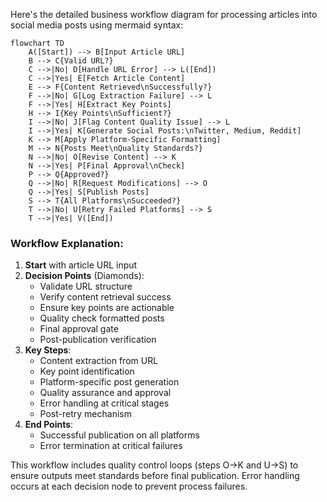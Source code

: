 Here's the detailed business workflow diagram for processing articles into social media posts using mermaid syntax:

```mermaid
flowchart TD
    A([Start]) --> B[Input Article URL]
    B --> C{Valid URL?}
    C -->|No| D[Handle URL Error] --> L([End])
    C -->|Yes| E[Fetch Article Content]
    E --> F{Content Retrieved\nSuccessfully?}
    F -->|No| G[Log Extraction Failure] --> L
    F -->|Yes| H[Extract Key Points]
    H --> I{Key Points\nSufficient?}
    I -->|No| J[Flag Content Quality Issue] --> L
    I -->|Yes| K[Generate Social Posts:\nTwitter, Medium, Reddit]
    K --> M[Apply Platform-Specific Formatting]
    M --> N{Posts Meet\nQuality Standards?}
    N -->|No| O[Revise Content] --> K
    N -->|Yes| P[Final Approval\nCheck]
    P --> Q{Approved?}
    Q -->|No| R[Request Modifications] --> O
    Q -->|Yes| S[Publish Posts]
    S --> T{All Platforms\nSucceeded?}
    T -->|No| U[Retry Failed Platforms] --> S
    T -->|Yes| V([End])
```

### Workflow Explanation:

1. **Start** with article URL input
2. **Decision Points** (Diamonds):
   - Validate URL structure
   - Verify content retrieval success
   - Ensure key points are actionable
   - Quality check formatted posts
   - Final approval gate
   - Post-publication verification
3. **Key Steps**:
   - Content extraction from URL
   - Key point identification
   - Platform-specific post generation
   - Quality assurance and approval
   - Error handling at critical stages
   - Post-retry mechanism
4. **End Points**:
   - Successful publication on all platforms
   - Error termination at critical failures

This workflow includes quality control loops (steps O→K and U→S) to ensure outputs meet standards before final publication. Error handling occurs at each decision node to prevent process failures.
